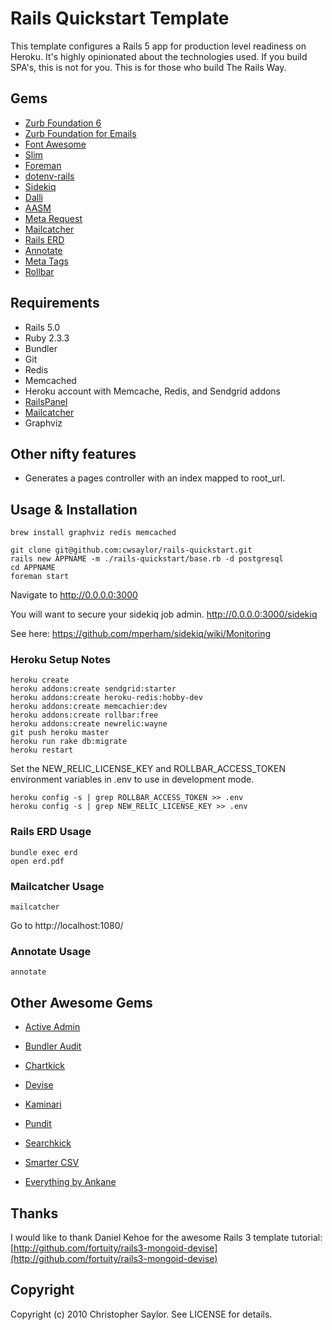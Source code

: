 # Rails Quickstart Template

This template configures a Rails 5 app for production level readiness on Heroku.
It's highly opinionated about the technologies used. If you build SPA's, this is not for you.
This is for those who build The Rails Way.

## Gems

* [Zurb Foundation 6](https://github.com/zurb/foundation-rails)
* [Zurb Foundation for Emails](https://github.com/zurb/foundation-emails)
* [Font Awesome](https://github.com/bokmann/font-awesome-rails)
* [Slim](https://github.com/slim-template/slim)
* [Foreman](https://github.com/ddollar/foreman)
* [dotenv-rails](https://github.com/bkeepers/dotenv)
* [Sidekiq](https://github.com/mperham/sidekiq)
* [Dalli](https://github.com/petergoldstein/dalli)
* [AASM](https://github.com/aasm/aasm)
* [Meta Request](https://github.com/dejan/rails_panel/tree/master/meta_request)
* [Mailcatcher](https://mailcatcher.me/)
* [Rails ERD](https://github.com/voormedia/rails-erd)
* [Annotate](https://github.com/ctran/annotate_models)
* [Meta Tags](https://github.com/kpumuk/meta-tags)
* [Rollbar](https://github.com/rollbar/rollbar-gem)

## Requirements

* Rails 5.0
* Ruby 2.3.3
* Bundler
* Git
* Redis
* Memcached
* Heroku account with Memcache, Redis, and Sendgrid addons
* [RailsPanel](https://github.com/dejan/rails_panel)
* [Mailcatcher](https://mailcatcher.me/)
* Graphviz

## Other nifty features

* Generates a pages controller with an index mapped to root_url.

## Usage & Installation

    brew install graphviz redis memcached

    git clone git@github.com:cwsaylor/rails-quickstart.git
    rails new APPNAME -m ./rails-quickstart/base.rb -d postgresql
    cd APPNAME
    foreman start

Navigate to http://0.0.0.0:3000

You will want to secure your sidekiq job admin.
http://0.0.0.0:3000/sidekiq

See here:
https://github.com/mperham/sidekiq/wiki/Monitoring

### Heroku Setup Notes

    heroku create
    heroku addons:create sendgrid:starter
    heroku addons:create heroku-redis:hobby-dev
    heroku addons:create memcachier:dev
    heroku addons:create rollbar:free
    heroku addons:create newrelic:wayne
    git push heroku master
    heroku run rake db:migrate
    heroku restart

Set the NEW_RELIC_LICENSE_KEY and ROLLBAR_ACCESS_TOKEN environment variables in .env to use in development mode.

    heroku config -s | grep ROLLBAR_ACCESS_TOKEN >> .env
    heroku config -s | grep NEW_RELIC_LICENSE_KEY >> .env

### Rails ERD Usage

    bundle exec erd
    open erd.pdf

### Mailcatcher Usage

    mailcatcher

Go to http://localhost:1080/

### Annotate Usage

    annotate

## Other Awesome Gems

* [Active Admin](https://github.com/activeadmin/activeadmin)
* [Bundler Audit](https://github.com/rubysec/bundler-audit)
* [Chartkick](https://github.com/ankane/chartkick)
* [Devise](https://github.com/plataformatec/devise)
* [Kaminari](https://github.com/kaminari/kaminari)
* [Pundit](https://github.com/elabs/pundit)
* [Searchkick](https://github.com/ankane/searchkick)
* [Smarter CSV](https://github.com/tilo/smarter_csv)

* [Everything by Ankane](https://github.com/ankane)

## Thanks

I would like to thank Daniel Kehoe for the awesome Rails 3 template tutorial:
[http://github.com/fortuity/rails3-mongoid-devise](http://github.com/fortuity/rails3-mongoid-devise)

## Copyright

Copyright (c) 2010 Christopher Saylor. See LICENSE for details.
